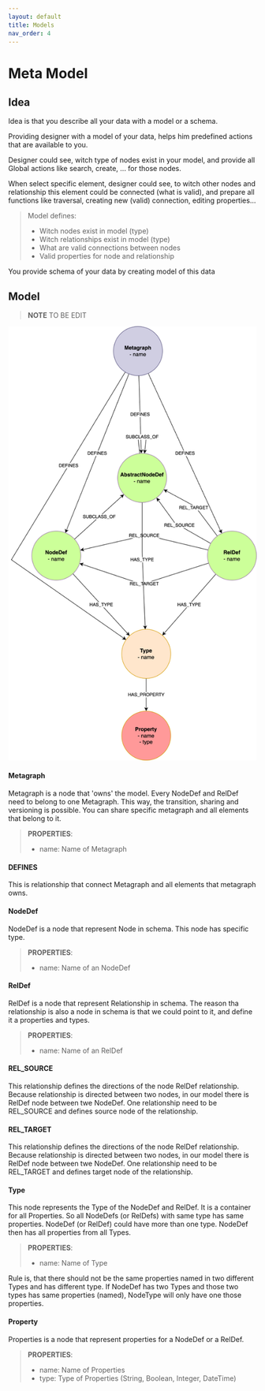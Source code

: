 ```yaml
---
layout: default
title: Models
nav_order: 4
---
```


# Meta Model

## Idea

Idea is that you describe all your data with a model or a schema. 

Providing designer with a model of your data, helps him predefined actions that are available to you. 

Designer could see, witch type of nodes exist in your model, and provide all Global actions like 
search, create, ... for those nodes.

When select specific element, designer could see, to witch other nodes and relationship this element could be 
connected (what is valid), and prepare all functions like traversal, creating new (valid) connection, editing properties...


>Model defines:
>- Witch nodes exist in model (type)
>- Witch relationships exist in model (type)
>- What are valid connections between nodes
>- Valid properties for node and relationship

You provide schema of your data by creating model of this data

## Model

>**NOTE** TO BE EDIT

![view model](./images/metaMetagraph.png "View model")

#### Metagraph

Metagraph is a node that 'owns' the model. Every NodeDef and RelDef need to belong to one Metagraph. 
This way, the transition, sharing and versioning is possible. You can share specific metagraph and all elements that belong to it.

> **PROPERTIES**:
> - name: Name of Metagraph

#### DEFINES
This is relationship that connect Metagraph and all elements that metagraph owns.

#### NodeDef
NodeDef is a node that represent Node in schema. This node has specific type.

> **PROPERTIES**:
> - name: Name of an NodeDef

#### RelDef
RelDef is a node that represent Relationship in schema. The reason tha relationship is also a node in schema is that we could
point to it, and define it a properties and types.

> **PROPERTIES**:
> - name: Name of an RelDef

#### REL_SOURCE
This relationship defines the directions of the node RelDef relationship. Because relationship is directed between two nodes,
in our model there is RelDef node between twe NodeDef. One relationship need to be REL_SOURCE and defines source node of the relationship.

#### REL_TARGET
This relationship defines the directions of the node RelDef relationship. Because relationship is directed between two nodes,
in our model there is RelDef node between twe NodeDef. One relationship need to be REL_TARGET and defines target node of the relationship.

#### Type
This node represents the Type of the NodeDef and RelDef. It is a container for all Properties. So all NodeDefs (or RelDefs) with same type has same properties.
NodeDef (or RelDef) could have more than one type. NodeDef then has all properties from all Types.

> **PROPERTIES**:
> - name: Name of Type

Rule is, that there should not be the same properties named in two different Types and has different type. 
If NodeDef has two Types and those two types has same properties (named), NodeType will only have one those properties. 

#### Property

Properties is a node that represent properties for a NodeDef or a RelDef. 

> **PROPERTIES**:
> - name: Name of Properties
> - type: Type of Properties (String, Boolean, Integer, DateTime)

